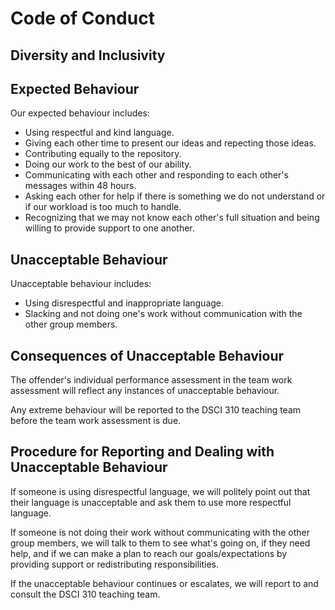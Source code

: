 # Code of Conduct

## Diversity and Inclusivity

## Expected Behaviour
Our expected behaviour includes:
- Using respectful and kind language.
- Giving each other time to present our ideas and repecting those ideas.
- Contributing equally to the repository.
- Doing our work to the best of our ability.
- Communicating with each other and responding to each other's messages within 48 hours.
- Asking each other for help if there is something we do not understand or if our workload is too much to handle.
- Recognizing that we may not know each other's full situation and being willing to provide support to one another.

## Unacceptable Behaviour
Unacceptable behaviour includes:
- Using disrespectful and inappropriate language.
- Slacking and not doing one's work without communication with the other group members.

## Consequences of Unacceptable Behaviour
The offender's individual performance assessment in the team work assessment will reflect any instances of unacceptable behaviour.

Any extreme behaviour will be reported to the DSCI 310 teaching team before the team work assessment is due.

## Procedure for Reporting and Dealing with Unacceptable Behaviour
If someone is using disrespectful language, we will politely point out that their language is unacceptable and ask them to use more respectful language.

If someone is not doing their work without communicating with the other group members, we will talk to them to see what's going on, if they need help, and if we can make a plan to reach our goals/expectations by providing support or redistributing responsibilities.

If the unacceptable behaviour continues or escalates, we will report to and consult the DSCI 310 teaching team.